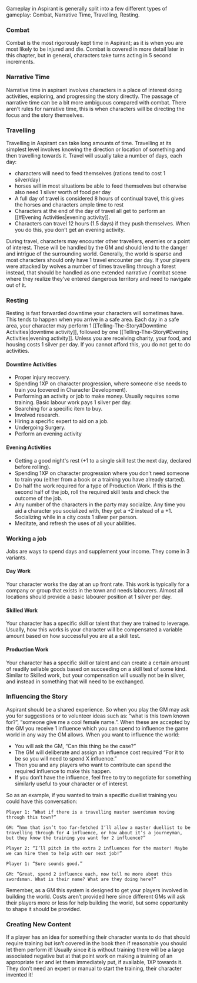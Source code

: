 Gameplay in Aspirant is generally split into a few different types of gameplay: Combat, Narrative Time, Travelling, Resting.

### Combat
Combat is the most rigorously kept time in Aspirant; as it is when you are most likely to be injured and die. Combat is covered in more detail later in this chapter, but in general, characters take turns acting in 5 second increments. 

### Narrative Time
Narrative time in aspirant involves characters in a place of interest doing activities, exploring, and progressing the story directly. The passage of narrative time can be a bit more ambiguous compared with combat. There aren’t rules for narrative time, this is when characters will be directing the focus and the story themselves.

### Travelling
Travelling in Aspirant can take long amounts of time. Travelling at its simplest level involves knowing the direction or location of something and then travelling towards it. Travel will usually take a number of days, each day:
- characters will need to feed themselves (rations tend to cost 1 silver/day)
- horses will in most situations be able to feed themselves but otherwise also need 1 silver worth of food per day
- A full day of travel is considered 8 hours of continual travel, this gives the horses and characters ample time to rest
- Characters at the end of the day of travel all get to perform an [[#Evening Activities|evening activity]].
- Characters can travel 12 hours (1.5 days) if they push themselves. When you do this, you don’t get an evening activity.

During travel, characters may encounter other travellers, enemies or a point of interest. These will be handled by the GM and should lend to the danger and intrigue of the surrounding world. Generally, the world is sparse and most characters should only have 1 travel encounter per day. If your players were attacked by wolves a number of times travelling through a forest instead, that should be handled as one extended narrative / combat scene where they realize they’ve entered dangerous territory and need to navigate out of it.

### Resting
Resting is fast forwarded downtime your characters will sometimes have. This tends to happen when you arrive in a safe area. Each day in a safe area, your character may perform 1 [[Telling-The-Story#Downtime Activities|downtime activity]], followed by one [[Telling-The-Story#Evening Activities|evening activity]]. Unless you are receiving charity, your food, and housing costs 1 silver per day. If you cannot afford this, you do not get to do activities.

#### Downtime Activities
- Proper injury recovery.
- Spending 1XP on character progression, where someone else needs to train you (covered in Character Development).
- Performing an activity or job to make money. Usually requires some training. Basic labour work pays 1 silver per day.
- Searching for a specific item to buy.
- Involved research.
- Hiring a specific expert to aid on a job.
- Undergoing Surgery.
- Perform an evening activity

#### Evening Activities
- Getting a good night's rest (+1 to a single skill test the next day, declared before rolling).
- Spending 1XP on character progression where you don’t need someone to train you (either from a book or a training you have already started).  
- Do half the work required for a type of Production Work. If this is the second half of the job, roll the required skill tests and check the outcome of the job.
- Any number of the characters in the party may socialize. Any time you aid a character you socialized with, they get a +2 instead of a +1. Socializing while in a city costs 1 silver per person.
- Meditate, and refresh the uses of all your abilities.

### Working a job
Jobs are ways to spend days and supplement your income. They come in 3 variants.

#### Day Work 
Your character works the day at an up front rate. This work is typically for a company or group that exists in the town and needs labourers. Almost all locations should provide a basic labourer position at 1 silver per day.

#### Skilled Work 
Your character has a specific skill or talent that they are trained to leverage. Usually, how this works is your character will be compensated a variable amount based on how successful you are at a skill test.

#### Production Work
Your character has a specific skill or talent and can create a certain amount of readily sellable goods based on succeeding on a skill test of some kind. Similar to Skilled work, but your compensation will usually not be in silver, and instead in something that will need to be exchanged.

### Influencing the Story
Aspirant should be a shared experience. So when you play the GM may ask you for suggestions or to volunteer ideas such as: “what is this town known for?”, “someone give me a cool female name.”. When these are accepted by the GM you receive 1 influence which you can spend to influence the game world in any way the GM allows. When you want to influence the world:
- You will ask the GM, “Can this thing be the case?” 
- The GM will deliberate and assign an influence cost required “For it to be so you will need to spend X influence.”  
- Then you and any players who want to contribute can spend the required influence to make this happen.
- If you don’t have the influence, feel free to try to negotiate for something similarly useful to your character or of interest.

So as an example, if you wanted to train a specific duellist training you could have this conversation:

```
Player 1: “What if there is a travelling master swordsman moving through this town?” 

GM: “hmm that isn’t too far-fetched I’ll allow a master duellist to be travelling through for 4 influence, or how about it’s a journeyman, but they know the training you want for 2 influence?”

Player 2: “I’ll pitch in the extra 2 influences for the master! Maybe we can hire them to help with our next job!”

Player 1: “Sure sounds good.”

GM: “Great, spend 2 influence each, now tell me more about this swordsman. What is their name? What are they doing here?” 
```

Remember, as a GM this system is designed to get your players involved in building the world. Costs aren’t provided here since different GMs will ask their players more or less for help building the world, but some opportunity to shape it should be provided.

### Creating New Content
If a player has an idea for something their character wants to do that should require training but isn’t covered in the book then if reasonable you should let them perform it! Usually since it is without training there will be a large associated negative but at that point work on making a training of an appropriate tier and let them immediately put, if available, 1XP towards it. They don’t need an expert or manual to start the training, their character invented it!